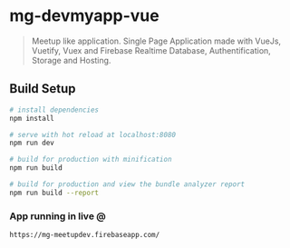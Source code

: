 # mg-devmyapp-vue

> Meetup like application.
Single Page Application made with VueJs, Vuetify, Vuex and Firebase Realtime Database, Authentification, Storage and Hosting.

## Build Setup

``` bash
# install dependencies
npm install

# serve with hot reload at localhost:8080
npm run dev

# build for production with minification
npm run build

# build for production and view the bundle analyzer report
npm run build --report
```
### App running in live @
```
https://mg-meetupdev.firebaseapp.com/
```
